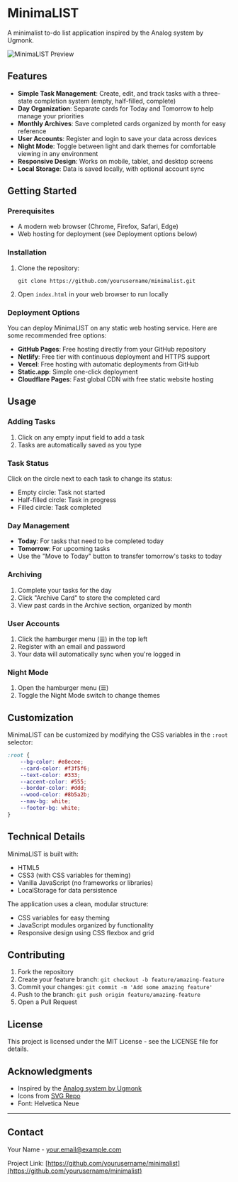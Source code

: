 # MinimaLIST

A minimalist to-do list application inspired by the Analog system by Ugmonk.

![MinimaLIST Preview](https://example.com/screenshot.png)

## Features

- **Simple Task Management**: Create, edit, and track tasks with a three-state completion system (empty, half-filled, complete)
- **Day Organization**: Separate cards for Today and Tomorrow to help manage your priorities
- **Monthly Archives**: Save completed cards organized by month for easy reference
- **User Accounts**: Register and login to save your data across devices
- **Night Mode**: Toggle between light and dark themes for comfortable viewing in any environment
- **Responsive Design**: Works on mobile, tablet, and desktop screens
- **Local Storage**: Data is saved locally, with optional account sync

## Getting Started

### Prerequisites

- A modern web browser (Chrome, Firefox, Safari, Edge)
- Web hosting for deployment (see Deployment options below)

### Installation

1. Clone the repository:
   ```
   git clone https://github.com/yourusername/minimalist.git
   ```

2. Open `index.html` in your web browser to run locally

### Deployment Options

You can deploy MinimaLIST on any static web hosting service. Here are some recommended free options:

- **GitHub Pages**: Free hosting directly from your GitHub repository
- **Netlify**: Free tier with continuous deployment and HTTPS support
- **Vercel**: Free hosting with automatic deployments from GitHub
- **Static.app**: Simple one-click deployment
- **Cloudflare Pages**: Fast global CDN with free static website hosting

## Usage

### Adding Tasks

1. Click on any empty input field to add a task
2. Tasks are automatically saved as you type

### Task Status

Click on the circle next to each task to change its status:
- Empty circle: Task not started
- Half-filled circle: Task in progress
- Filled circle: Task completed

### Day Management

- **Today**: For tasks that need to be completed today
- **Tomorrow**: For upcoming tasks
- Use the "Move to Today" button to transfer tomorrow's tasks to today

### Archiving

1. Complete your tasks for the day
2. Click "Archive Card" to store the completed card
3. View past cards in the Archive section, organized by month

### User Accounts

1. Click the hamburger menu (☰) in the top left
2. Register with an email and password
3. Your data will automatically sync when you're logged in

### Night Mode

1. Open the hamburger menu (☰)
2. Toggle the Night Mode switch to change themes

## Customization

MinimaLIST can be customized by modifying the CSS variables in the `:root` selector:

```css
:root {
    --bg-color: #e8ecee;
    --card-color: #f3f5f6;
    --text-color: #333;
    --accent-color: #555;
    --border-color: #ddd;
    --wood-color: #8b5a2b;
    --nav-bg: white;
    --footer-bg: white;
}
```

## Technical Details

MinimaLIST is built with:
- HTML5
- CSS3 (with CSS variables for theming)
- Vanilla JavaScript (no frameworks or libraries)
- LocalStorage for data persistence

The application uses a clean, modular structure:
- CSS variables for easy theming
- JavaScript modules organized by functionality
- Responsive design using CSS flexbox and grid

## Contributing

1. Fork the repository
2. Create your feature branch: `git checkout -b feature/amazing-feature`
3. Commit your changes: `git commit -m 'Add some amazing feature'`
4. Push to the branch: `git push origin feature/amazing-feature`
5. Open a Pull Request

## License

This project is licensed under the MIT License - see the LICENSE file for details.

## Acknowledgments

- Inspired by the [Analog system by Ugmonk](https://ugmonk.com/analog)
- Icons from [SVG Repo](https://www.svgrepo.com/)
- Font: Helvetica Neue

---

## Contact

Your Name - your.email@example.com

Project Link: [https://github.com/yourusername/minimalist](https://github.com/yourusername/minimalist)
